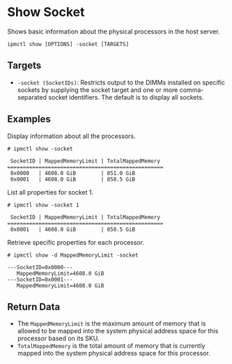 # Show Socket

Shows basic information about the physical processors in the host server.

```text
ipmctl show [OPTIONS] -socket [TARGETS]
```

## **Targets**

* `-socket (SocketIDs)`: Restricts output to the DIMMs installed on specific sockets by supplying the socket target and one or more comma-separated socket identifiers. The default is to display all sockets.

## **Examples**

Display information about all the processors.

```text
# ipmctl show -socket

 SocketID | MappedMemoryLimit | TotalMappedMemory
==================================================
 0x0000   | 4608.0 GiB        | 851.0 GiB
 0x0001   | 4608.0 GiB        | 850.5 GiB
```

List all properties for socket 1.

```text
# ipmctl show -socket 1

 SocketID | MappedMemoryLimit | TotalMappedMemory
==================================================
 0x0001   | 4608.0 GiB        | 850.5 GiB
```

Retrieve specific properties for each processor.

```text
# ipmctl show -d MappedMemoryLimit -socket

---SocketID=0x0000---
   MappedMemoryLimit=4608.0 GiB
---SocketID=0x0001---
   MappedMemoryLimit=4608.0 GiB
```

## **Return Data**

* The `MappedMemoryLimit` is the maximum amount of memory that is allowed to be mapped into the system physical address space for this processor based on its SKU.
* `TotalMappedMemory` is the total amount of memory that is currently mapped into the system physical address space for this processor.

